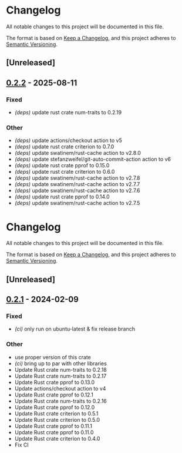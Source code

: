 # Changelog

All notable changes to this project will be documented in this file.

The format is based on [Keep a Changelog](https://keepachangelog.com/en/1.0.0/),
and this project adheres to [Semantic Versioning](https://semver.org/spec/v2.0.0.html).

## [Unreleased]

## [0.2.2](https://github.com/tversteeg/spiral/compare/v0.2.1...v0.2.2) - 2025-08-11

### Fixed

- *(deps)* update rust crate num-traits to 0.2.19

### Other

- *(deps)* update actions/checkout action to v5
- *(deps)* update rust crate criterion to 0.7.0
- *(deps)* update swatinem/rust-cache action to v2.8.0
- *(deps)* update stefanzweifel/git-auto-commit-action action to v6
- *(deps)* update rust crate pprof to 0.15.0
- *(deps)* update rust crate criterion to 0.6.0
- *(deps)* update swatinem/rust-cache action to v2.7.8
- *(deps)* update swatinem/rust-cache action to v2.7.7
- *(deps)* update swatinem/rust-cache action to v2.7.6
- *(deps)* update rust crate pprof to 0.14.0
- *(deps)* update swatinem/rust-cache action to v2.7.5
# Changelog
All notable changes to this project will be documented in this file.

The format is based on [Keep a Changelog](https://keepachangelog.com/en/1.0.0/),
and this project adheres to [Semantic Versioning](https://semver.org/spec/v2.0.0.html).

## [Unreleased]

## [0.2.1](https://github.com/tversteeg/spiral/compare/v0.2.0...v0.2.1) - 2024-02-09

### Fixed
- *(ci)* only run on ubuntu-latest & fix release branch

### Other
- use proper version of this crate
- *(ci)* bring up to par with other libraries
- Update Rust crate num-traits to 0.2.18
- Update Rust crate num-traits to 0.2.17
- Update Rust crate pprof to 0.13.0
- Update actions/checkout action to v4
- Update Rust crate pprof to 0.12.1
- Update Rust crate num-traits to 0.2.16
- Update Rust crate pprof to 0.12.0
- Update Rust crate criterion to 0.5.1
- Update Rust crate criterion to 0.5.0
- Update Rust crate pprof to 0.11.1
- Update Rust crate pprof to 0.11.0
- Update Rust crate criterion to 0.4.0
- Fix CI
